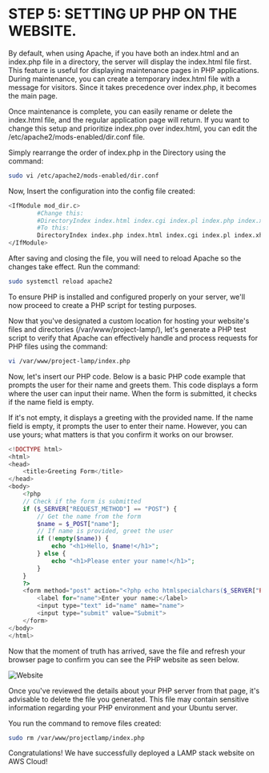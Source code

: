 # STEP 5: SETTING UP PHP ON THE WEBSITE.

By default, when using Apache, if you have both an index.html and an index.php file in a directory, the server will display the index.html file first. This feature is useful for displaying maintenance pages in PHP applications. During maintenance, you can create a temporary index.html file with a message for visitors. Since it takes precedence over index.php, it becomes the main page.

Once maintenance is complete, you can easily rename or delete the index.html file, and the regular application page will return. If you want to change this setup and prioritize index.php over index.html, you can edit the /etc/apache2/mods-enabled/dir.conf file. 

Simply rearrange the order of index.php in the Directory using the command:

```bash
sudo vi /etc/apache2/mods-enabled/dir.conf
```
Now, Insert the configuration into the config file created:
```bash
<IfModule mod_dir.c>
        #Change this:
        #DirectoryIndex index.html index.cgi index.pl index.php index.xhtml index.htm
        #To this:
        DirectoryIndex index.php index.html index.cgi index.pl index.xhtml index.htm
</IfModule>
```
After saving and closing the file, you will need to reload Apache so the changes take effect. Run the command:
```bash
sudo systemctl reload apache2
```
To ensure PHP is installed and configured properly on your server, we'll now proceed to create a PHP script for testing purposes.


Now that you've designated a custom location for hosting your website's files and directories (/var/www/project-lamp/), let's generate a PHP test script to verify that Apache can effectively handle and process requests for PHP files using the command:

```bash
vi /var/www/project-lamp/index.php
```

Now, let's insert our PHP code. Below is a basic PHP code example that prompts the user for their name and greets them. This code displays a form where the user can input their name. When the form is submitted, it checks if the name field is empty. 

If it's not empty, it displays a greeting with the provided name. If the name field is empty, it prompts the user to enter their name. However, you can use yours; what matters is that you confirm it works on our browser.
```php
<!DOCTYPE html>
<html>
<head>
    <title>Greeting Form</title>
</head>
<body>
    <?php
    // Check if the form is submitted
    if ($_SERVER["REQUEST_METHOD"] == "POST") {
        // Get the name from the form
        $name = $_POST["name"];
        // If name is provided, greet the user
        if (!empty($name)) {
            echo "<h1>Hello, $name!</h1>";
        } else {
            echo "<h1>Please enter your name!</h1>";
        }
    }
    ?>
    <form method="post" action="<?php echo htmlspecialchars($_SERVER["PHP_SELF"]);?>">
        <label for="name">Enter your name:</label>
        <input type="text" id="name" name="name">
        <input type="submit" value="Submit">
    </form>
</body>
</html>
```

Now that the moment of truth has arrived, save the file and refresh your browser page to confirm you can see the PHP website as seen below.

![Website](https://i.imgur.com/3AYDelh.png)

Once you've reviewed the details about your PHP server from that page, it's advisable to delete the file you generated. This file may contain sensitive information regarding your PHP environment and your Ubuntu server.

You run the command to remove files created:
```bash
sudo rm /var/www/projectlamp/index.php
```
 Congratulations! We have successfully deployed a LAMP stack website on AWS Cloud!


